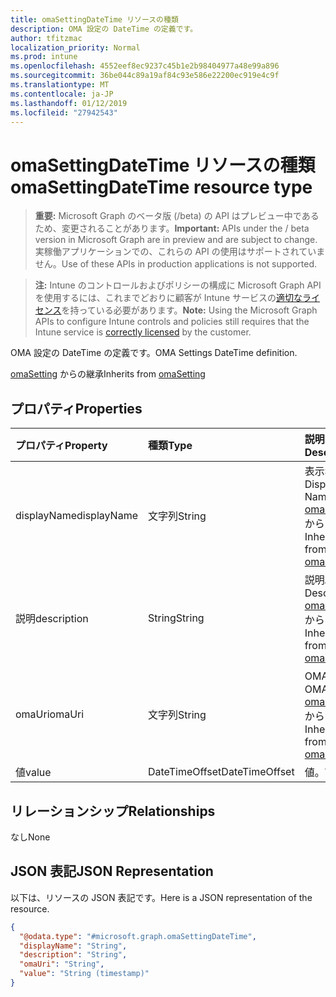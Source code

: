 ```yaml
---
title: omaSettingDateTime リソースの種類
description: OMA 設定の DateTime の定義です。
author: tfitzmac
localization_priority: Normal
ms.prod: intune
ms.openlocfilehash: 4552eef8ec9237c45b1e2b98404977a48e99a896
ms.sourcegitcommit: 36be044c89a19af84c93e586e22200ec919e4c9f
ms.translationtype: MT
ms.contentlocale: ja-JP
ms.lasthandoff: 01/12/2019
ms.locfileid: "27942543"
---
```

# <a name="omasettingdatetime-resource-type"></a><span data-ttu-id="2324d-103">omaSettingDateTime リソースの種類</span><span class="sxs-lookup"><span data-stu-id="2324d-103">omaSettingDateTime resource type</span></span>

> <span data-ttu-id="2324d-104">**重要:** Microsoft Graph のベータ版 (/beta) の API はプレビュー中であるため、変更されることがあります。</span><span class="sxs-lookup"><span data-stu-id="2324d-104">**Important:** APIs under the / beta version in Microsoft Graph are in preview and are subject to change.</span></span> <span data-ttu-id="2324d-105">実稼働アプリケーションでの、これらの API の使用はサポートされていません。</span><span class="sxs-lookup"><span data-stu-id="2324d-105">Use of these APIs in production applications is not supported.</span></span>

> <span data-ttu-id="2324d-106">**注:** Intune のコントロールおよびポリシーの構成に Microsoft Graph API を使用するには、これまでどおりに顧客が Intune サービスの[適切なライセンス](https://go.microsoft.com/fwlink/?linkid=839381)を持っている必要があります。</span><span class="sxs-lookup"><span data-stu-id="2324d-106">**Note:** Using the Microsoft Graph APIs to configure Intune controls and policies still requires that the Intune service is [correctly licensed](https://go.microsoft.com/fwlink/?linkid=839381) by the customer.</span></span>

<span data-ttu-id="2324d-107">OMA 設定の DateTime の定義です。</span><span class="sxs-lookup"><span data-stu-id="2324d-107">OMA Settings DateTime definition.</span></span>

<span data-ttu-id="2324d-108">[omaSetting](../resources/intune-deviceconfig-omasetting.md) からの継承</span><span class="sxs-lookup"><span data-stu-id="2324d-108">Inherits from [omaSetting](../resources/intune-deviceconfig-omasetting.md)</span></span>

## <a name="properties"></a><span data-ttu-id="2324d-109">プロパティ</span><span class="sxs-lookup"><span data-stu-id="2324d-109">Properties</span></span>
|<span data-ttu-id="2324d-110">プロパティ</span><span class="sxs-lookup"><span data-stu-id="2324d-110">Property</span></span>|<span data-ttu-id="2324d-111">種類</span><span class="sxs-lookup"><span data-stu-id="2324d-111">Type</span></span>|<span data-ttu-id="2324d-112">説明</span><span class="sxs-lookup"><span data-stu-id="2324d-112">Description</span></span>|
|:---|:---|:---|
|<span data-ttu-id="2324d-113">displayName</span><span class="sxs-lookup"><span data-stu-id="2324d-113">displayName</span></span>|<span data-ttu-id="2324d-114">文字列</span><span class="sxs-lookup"><span data-stu-id="2324d-114">String</span></span>|<span data-ttu-id="2324d-115">表示名。</span><span class="sxs-lookup"><span data-stu-id="2324d-115">Display Name.</span></span> <span data-ttu-id="2324d-116">[omaSetting](../resources/intune-deviceconfig-omasetting.md) からの継承</span><span class="sxs-lookup"><span data-stu-id="2324d-116">Inherited from [omaSetting](../resources/intune-deviceconfig-omasetting.md)</span></span>|
|<span data-ttu-id="2324d-117">説明</span><span class="sxs-lookup"><span data-stu-id="2324d-117">description</span></span>|<span data-ttu-id="2324d-118">String</span><span class="sxs-lookup"><span data-stu-id="2324d-118">String</span></span>|<span data-ttu-id="2324d-119">説明。</span><span class="sxs-lookup"><span data-stu-id="2324d-119">Description.</span></span> <span data-ttu-id="2324d-120">[omaSetting](../resources/intune-deviceconfig-omasetting.md) からの継承</span><span class="sxs-lookup"><span data-stu-id="2324d-120">Inherited from [omaSetting](../resources/intune-deviceconfig-omasetting.md)</span></span>|
|<span data-ttu-id="2324d-121">omaUri</span><span class="sxs-lookup"><span data-stu-id="2324d-121">omaUri</span></span>|<span data-ttu-id="2324d-122">文字列</span><span class="sxs-lookup"><span data-stu-id="2324d-122">String</span></span>|<span data-ttu-id="2324d-123">OMA。</span><span class="sxs-lookup"><span data-stu-id="2324d-123">OMA.</span></span> <span data-ttu-id="2324d-124">[omaSetting](../resources/intune-deviceconfig-omasetting.md) からの継承</span><span class="sxs-lookup"><span data-stu-id="2324d-124">Inherited from [omaSetting](../resources/intune-deviceconfig-omasetting.md)</span></span>|
|<span data-ttu-id="2324d-125">値</span><span class="sxs-lookup"><span data-stu-id="2324d-125">value</span></span>|<span data-ttu-id="2324d-126">DateTimeOffset</span><span class="sxs-lookup"><span data-stu-id="2324d-126">DateTimeOffset</span></span>|<span data-ttu-id="2324d-127">値。</span><span class="sxs-lookup"><span data-stu-id="2324d-127">Value.</span></span>|

## <a name="relationships"></a><span data-ttu-id="2324d-128">リレーションシップ</span><span class="sxs-lookup"><span data-stu-id="2324d-128">Relationships</span></span>
<span data-ttu-id="2324d-129">なし</span><span class="sxs-lookup"><span data-stu-id="2324d-129">None</span></span>
## <a name="json-representation"></a><span data-ttu-id="2324d-130">JSON 表記</span><span class="sxs-lookup"><span data-stu-id="2324d-130">JSON Representation</span></span>
<span data-ttu-id="2324d-131">以下は、リソースの JSON 表記です。</span><span class="sxs-lookup"><span data-stu-id="2324d-131">Here is a JSON representation of the resource.</span></span>
<!-- {
  "blockType": "resource",
  "@odata.type": "microsoft.graph.omaSettingDateTime"
}
-->
``` json
{
  "@odata.type": "#microsoft.graph.omaSettingDateTime",
  "displayName": "String",
  "description": "String",
  "omaUri": "String",
  "value": "String (timestamp)"
}
```





